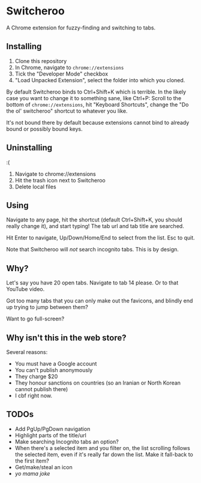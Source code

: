 # Switcheroo

A Chrome extension for fuzzy-finding and switching to tabs.

## Installing

1. Clone this repository
2. In Chrome, navigate to `chrome://extensions`
3. Tick the "Developer Mode" checkbox
4. "Load Unpacked Extension", select the folder into which you cloned.

By default Switcheroo binds to Ctrl+Shift+K which is terrible. In the likely case you want to change it to something sane, like Ctrl+P:  Scroll to the bottom of `chrome://extensions`, hit "Keyboard Shortcuts", change the "Do the ol' switcheroo" shortcut to whatever you like.

It's not bound there by default because extensions cannot bind to already bound or possibly bound keys.

## Uninstalling

:(

1. Navigate to chrome://extensions
2. Hit the trash icon next to Switcheroo
3. Delete local files

## Using

Navigate to any page, hit the shortcut (default Ctrl+Shift+K, you should really change it), and start typing! The tab url and tab title are searched.

Hit Enter to navigate, Up/Down/Home/End to select from the list. Esc to quit.

Note that Switcheroo will *not* search incognito tabs. This is by design.

## Why?

Let's say you have 20 open tabs. Navigate to tab 14 please. Or to that YouTube video.

Got too many tabs that you can only make out the favicons, and blindly end up trying to jump between them?

Want to go full-screen?

## Why isn't this in the web store?

Several reasons:
* You must have a Google account
* You can't publish anonymously
* They charge $20
* They honour sanctions on countries (so an Iranian or North Korean cannot publish there)
* I cbf right now.

## TODOs
* Add PgUp/PgDown navigation
* Highlight parts of the title/url
* Make searching Incognito tabs an option?
* When there's a selected item and you filter on, the list scrolling follows the selected item, even if it's really far down the list. Make it fall-back to the first item?
* Get/make/steal an icon
* *yo mama joke*
